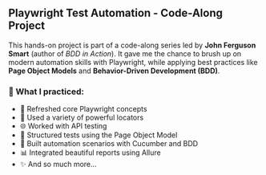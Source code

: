 ## Playwright Test Automation - Code-Along Project

This hands-on project is part of a code-along series led by **John Ferguson Smart** (author of *BDD in Action*). It gave me the chance to brush up on modern automation skills with Playwright, while applying best practices like **Page Object Models** and **Behavior-Driven Development (BDD)**.

### 🧠 What I practiced:
- 🔁 Refreshed core Playwright concepts
- 🎯 Used a variety of powerful locators
- 🌐 Worked with API testing
- 🧱 Structured tests using the Page Object Model
- 🧪 Built automation scenarios with Cucumber and BDD
- 📊 Integrated beautiful reports using Allure
- ✨ And so much more...
